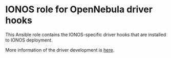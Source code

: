 # IONOS role for OpenNebula driver hooks

This Ansible role contains the IONOS-specific driver hooks that are installed to IONOS deployment.

More information of the driver development is [here](https://docs.opennebula.io/stable/integration_and_development/infrastructure_drivers_development/index.html).
